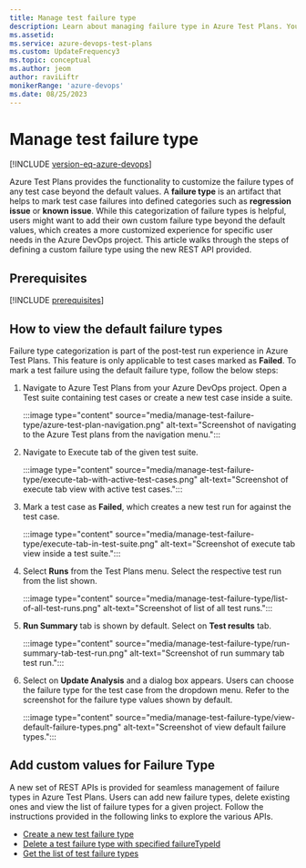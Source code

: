 ```yaml
---
title: Manage test failure type
description: Learn about managing failure type in Azure Test Plans. You can add, remove or edit the default test failure types.
ms.assetid: 
ms.service: azure-devops-test-plans
ms.custom: UpdateFrequency3
ms.topic: conceptual
ms.author: jeom
author: raviLiftr
monikerRange: 'azure-devops'
ms.date: 08/25/2023
---
```


# Manage test failure type

[!INCLUDE [version-eq-azure-devops](../includes/version-eq-azure-devops.md)] 

Azure Test Plans provides the functionality to customize the failure types of any test case beyond the default values. A **failure type** is an artifact that helps to mark test case failures into defined categories such as **regression issue** or **known issue**. While this categorization of failure types is helpful, users might want to add their own custom failure type beyond the default values, which creates a more customized experience for specific user needs in the Azure DevOps project. This article walks through the steps of defining a custom failure type using the new REST API provided. 

## Prerequisites

[!INCLUDE [prerequisites](includes/prerequisites.md)] 

## How to view the default failure types

Failure type categorization is part of the post-test run experience in Azure Test Plans. This feature is only applicable to test cases marked as **Failed**. To mark a test failure using the default failure type, follow the below steps:

1. Navigate to Azure Test Plans from your Azure DevOps project. Open a Test suite containing test cases or create a new test case inside a suite.

   :::image type="content" source="media/manage-test-failure-type/azure-test-plan-navigation.png" alt-text="Screenshot of navigating to the Azure Test plans from the navigation menu.":::

2. Navigate to Execute tab of the given test suite.

   :::image type="content" source="media/manage-test-failure-type/execute-tab-with-active-test-cases.png" alt-text="Screenshot of execute tab view with active test cases.":::

3. Mark a test case as **Failed**, which creates a new test run for against the test case.

   :::image type="content" source="media/manage-test-failure-type/execute-tab-in-test-suite.png" alt-text="Screenshot of execute tab view inside a test suite.":::

4. Select **Runs** from the Test Plans menu. Select the respective test run from the list shown. 

   :::image type="content" source="media/manage-test-failure-type/list-of-all-test-runs.png" alt-text="Screenshot of list of all test runs.":::

5. **Run Summary** tab is shown by default. Select on **Test results** tab.

   :::image type="content" source="media/manage-test-failure-type/run-summary-tab-test-run.png" alt-text="Screenshot of run summary tab test run.":::

6. Select on **Update Analysis** and a dialog box appears. Users can choose the failure type for the test case from the dropdown menu. Refer to the screenshot for the failure type values shown by default.

   :::image type="content" source="media/manage-test-failure-type/view-default-failure-types.png" alt-text="Screenshot of view default failure types.":::
  
## Add custom values for Failure Type

A new set of REST APIs is provided for seamless management of failure types in Azure Test Plans. Users can add new failure types, delete existing ones and view the list of failure types for a given project.
Follow the instructions provided in the following links to explore the various APIs.

* [Create a new test failure type](/rest/api/azure/devops/testresults/testfailuretype/create)
* [Delete a test failure type with specified failureTypeId](/rest/api/azure/devops/testresults/testfailuretype/delete)
* [Get the list of test failure types](/rest/api/azure/devops/testresults/testfailuretype/list)
